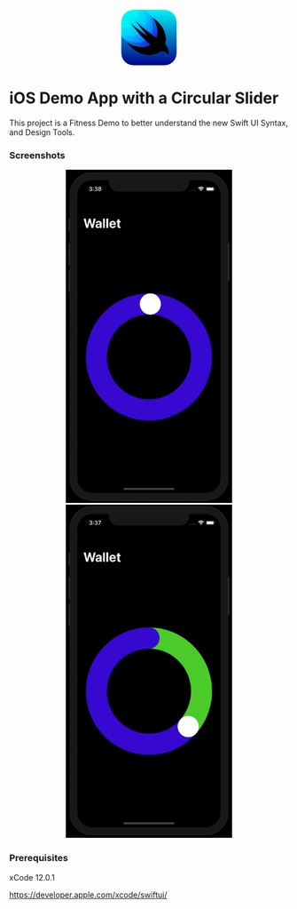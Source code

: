 <p align="center">
<img src="https://github.com/gdavisiv/Vivid-UI---DesignCode/blob/UI-Updates/DesignCode_1/Assets.xcassets/swiftuiLogo.png" height="100" width="100">
</p>

# iOS Demo App with a Circular Slider

This project is a Fitness Demo to better understand the new Swift UI Syntax, and Design Tools. 

### Screenshots

<p align="center">
<img src="https://github.com/gdavisiv/CircularSlider/blob/main/CS1.png" height="600" width="300">
<img src="https://github.com/gdavisiv/CircularSlider/blob/main/CS2.png" height="600" width="300">
</p>

### Prerequisites

xCode 12.0.1

https://developer.apple.com/xcode/swiftui/
